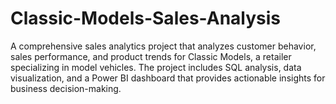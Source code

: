 # Classic-Models-Sales-Analysis
A comprehensive sales analytics project that analyzes customer behavior, sales performance, and product trends for Classic Models, a retailer specializing in model vehicles. The project includes SQL analysis, data visualization, and a Power BI dashboard that provides actionable insights for business decision-making.
